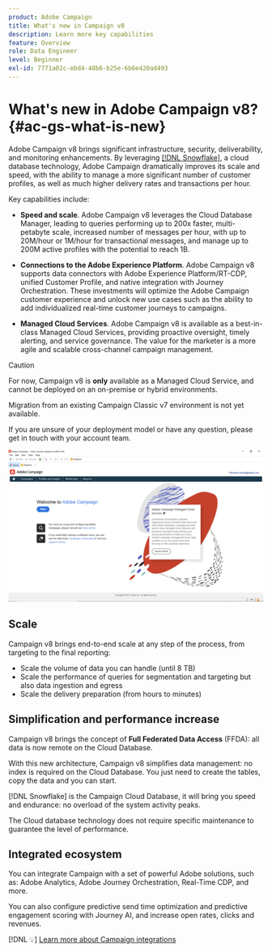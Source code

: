 ```yaml
---
product: Adobe Campaign
title: What's new in Campaign v8
description: Learn more key capabilities
feature: Overview
role: Data Engineer
level: Beginner
exl-id: 7771a02c-ebd4-48b6-b25e-6b6e420ad493
---
```

# What's new in Adobe Campaign v8? {#ac-gs-what-is-new}

Adobe Campaign v8 brings significant infrastructure, security, deliverability, and monitoring enhancements. By leveraging [[!DNL Snowflake]](https://www.snowflake.com/), a cloud database technology, Adobe Campaign dramatically improves its scale and speed, with the ability to manage a more significant number of customer profiles, as well as much higher delivery rates and transactions per hour. 

Key capabilities include:

* **Speed and scale**. Adobe Campaign v8 leverages the Cloud Database Manager, leading to queries performing up to 200x faster, multi-petabyte scale, increased number of messages per hour, with up to 20M/hour or 1M/hour for transactional messages, and manage up to 200M active profiles with the potential to reach 1B.

* **Connections to the Adobe Experience Platform**. Adobe Campaign v8 supports data connectors with Adobe Experience Platform/RT-CDP, unified Customer Profile, and native integration with Journey Orchestration. These investments will optimize the Adobe Campaign customer experience and unlock new use cases such as the ability to add individualized real-time customer journeys to campaigns.

* **Managed Cloud Services**. Adobe Campaign v8 is available as a best-in-class Managed Cloud Services, providing proactive oversight, timely alerting, and service governance. The value for the marketer is a more agile and scalable cross-channel campaign management.

>[!CAUTION]
>
>For now, Campaign v8 is **only** available as a Managed Cloud Service, and cannot be deployed on an on-premise or hybrid environments. 
>
>Migration from an existing Campaign Classic v7 environment is not yet available.
>
>If you are unsure of your deployment model or have any question, please get in touch with your account team.

![](assets/home-page.png) 

## Scale

Campaign v8 brings end-to-end scale at any step of the process, from targeting to the final reporting:

* Scale the volume of data you can handle (until 8 TB)
* Scale the performance of queries for segmentation and targeting but also data ingestion and egress
* Scale the delivery preparation (from hours to minutes)

## Simplification and performance increase

Campaign v8 brings the concept of **Full Federated Data Access** (FFDA): all data is now remote on the Cloud Database.

With this new architecture, Campaign v8 simplifies data management: no index is required on the Cloud Database. You just need to create the tables, copy the data and you can start.

[!DNL Snowflake] is the Campaign Cloud Database, it will bring you speed and endurance: no overload of the system activity peaks. 

The Cloud database technology does not require specific maintenance to guarantee the level of performance.

## Integrated ecosystem

You can integrate Campaign with a set of powerful Adobe solutions, such as: Adobe Analytics, Adobe Journey Orchestration, Real-Time CDP, and more.

You can also configure predictive send time optimization and predictive engagement scoring with Journey AI, and increase open rates, clicks and revenues.

[!DNL :bulb:] [Learn more about Campaign integrations](../connect/integration.md)


